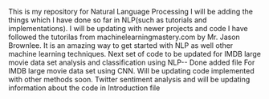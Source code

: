 This is my repository for Natural Language Processing
I will be adding the things which I have done so far in NLP(such as tutorials and implementations).
I will be updating with newer projects and code
I have followed the tutorilas from machinelearningmastery.com by Mr. Jason Brownlee. It is an amazing way to get started with NLP as well 
other machine learning techniques.
Next set of code to be updated for
IMDB large movie data set analysis and classification using NLP-- Done added file For IMDB large movie data set using CNN. Will be updating code implemented with other methods soon.
Twitter sentiment analysis and will be updating information about the code in Introduction file
